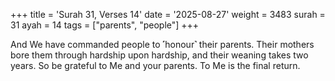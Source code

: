 +++
title = 'Surah 31, Verses 14'
date = '2025-08-27'
weight = 3483
surah = 31
ayah = 14
tags = ["parents", "people"]
+++

And We have commanded people to ˹honour˺ their parents. Their mothers bore them through hardship upon hardship, and their weaning takes two years. So be grateful to Me and your parents. To Me is the final return.